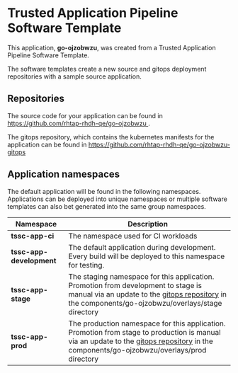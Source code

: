 # Trusted Application Pipeline Software Template

This application, **go-ojzobwzu**, was created from a Trusted Application Pipeline Software Template.

The software templates create a new source and gitops deployment repositories with a sample source application. 

## Repositories

The source code for your application can be found in [https://github.com/rhtap-rhdh-qe/go-ojzobwzu ](https://github.com/rhtap-rhdh-qe/go-ojzobwzu ).
 
The gitops repository, which contains the kubernetes manifests for the application can be found in 
[https://github.com/rhtap-rhdh-qe/go-ojzobwzu-gitops ](https://github.com/rhtap-rhdh-qe/go-ojzobwzu-gitops ) 

## Application namespaces 

The default application will be found in the following namespaces. Applications can be deployed into unique namespaces or multiple software templates can also bet generated into the same group namespaces.  

|  Namespace   |  Description   |  
| -------- | -------- |
| **tssc-app-ci** | The namespace used for CI workloads |
| **tssc-app-development** | The default application during development. Every build will be deployed to this namespace for testing. |
| **tssc-app-stage** | The staging namespace for this application. Promotion from development to stage is manual via an update to the [gitops repository](https://github.com/rhtap-rhdh-qe/go-ojzobwzu-gitops ) in the components/go-ojzobwzu/overlays/stage directory |
| **tssc-app-prod** | The production namespace for this application. Promotion from stage to production is manual via an update to the [gitops repository](https://github.com/rhtap-rhdh-qe/go-ojzobwzu-gitops ) in the components/go-ojzobwzu/overlays/prod directory |